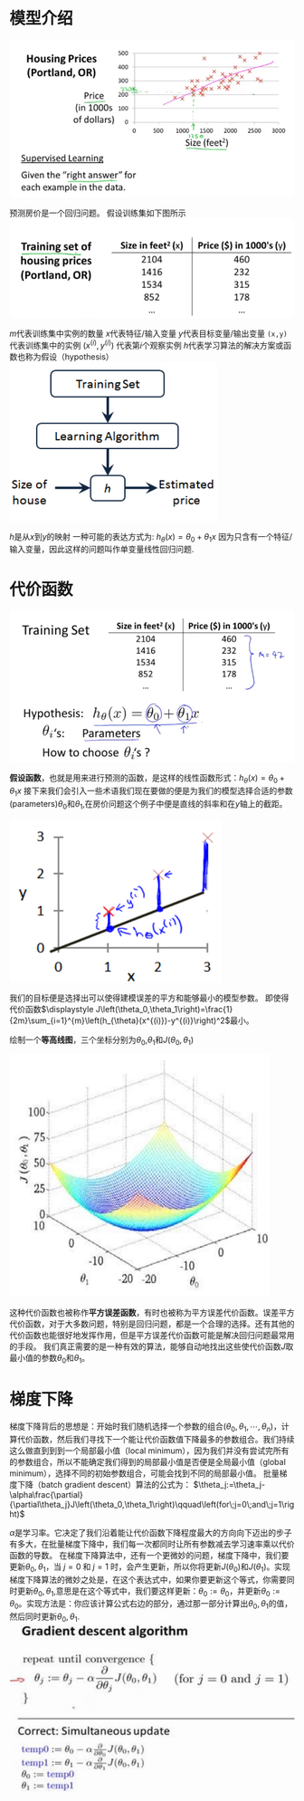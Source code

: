 # 模型介绍
![房价](image/2021-06-10-15-31-44.png)

预测房价是一个回归问题。
假设训练集如下图所示
![训练集](image/2021-06-10-15-34-58.png)

$m$代表训练集中实例的数量
$x$代表特征/输入变量
$y$代表目标变量/输出变量
`(x,y)` 代表训练集中的实例
$(x^{(i)},y^{(i)})$ 代表第$i$个观察实例
$h$代表学习算法的解决方案或函数也称为假设（hypothesis）
![流程](image/2021-06-10-15-38-17.png)

$h$是从$x$到$y$的映射
一种可能的表达方式为:
$h_{\theta}(x)=\theta_0+\theta_1x$
因为只含有一个特征/输入变量，因此这样的问题叫作单变量线性回归问题.

# 代价函数
![训练集与参数](image/2021-06-10-15-46-04.png)

**假设函数**，也就是用来进行预测的函数，是这样的线性函数形式：$h_{\theta}(x)=\theta_0+\theta_1x$
接下来我们会引入一些术语我们现在要做的便是为我们的模型选择合适的参数(parameters)$\theta_0$和$\theta_1$,在房价问题这个例子中便是直线的斜率和在$y$轴上的截距。

![误差](image/2021-06-10-15-50-07.png)

我们的目标便是选择出可以使得建模误差的平方和能够最小的模型参数。 即使得代价函数$\displaystyle J\left(\theta_0,\theta_1\right)=\frac{1}{2m}\sum_{i=1}^{m}\left(h_{\theta}(x^{(i)})-y^{(i)}\right)^2$最小。

绘制一个**等高线图**，三个坐标分别为$\theta_0$,$\theta_1$和$J\left(\theta_0,\theta_1\right)$

![等高线图](image/2021-06-10-15-56-31.png)

这种代价函数也被称作**平方误差函数**，有时也被称为平方误差代价函数。误差平方代价函数，对于大多数问题，特别是回归问题，都是一个合理的选择。还有其他的代价函数也能很好地发挥作用，但是平方误差代价函数可能是解决回归问题最常用的手段。
我们真正需要的是一种有效的算法，能够自动地找出这些使代价函数$J$取最小值的参数$\theta_0$和$\theta_1$。

# 梯度下降
梯度下降背后的思想是：开始时我们随机选择一个参数的组合$\displaystyle \left(\theta_0,\theta_1,\cdots,\theta_n\right)$，计算代价函数，然后我们寻找下一个能让代价函数值下降最多的参数组合。我们持续这么做直到到到一个局部最小值（local minimum），因为我们并没有尝试完所有的参数组合，所以不能确定我们得到的局部最小值是否便是全局最小值（global minimum），选择不同的初始参数组合，可能会找到不同的局部最小值。
批量梯度下降（batch gradient descent）算法的公式为：
$\theta_j:=\theta_j-\alpha\frac{\partial}{\partial\theta_j}J\left(\theta_0,\theta_1\right)\qquad\left(for\;j=0\;and\;j=1\right)$

$\alpha$是学习率。它决定了我们沿着能让代价函数下降程度最大的方向向下迈出的步子有多大，在批量梯度下降中，我们每一次都同时让所有参数减去学习速率乘以代价函数的导数。
在梯度下降算法中，还有一个更微妙的问题，梯度下降中，我们要更新$\theta_0,\theta_1$，当$\;j=0\;$和$\;j=1\;$时，会产生更新，所以你将更新$J(\theta_0)$和$J(\theta_1)$。实现梯度下降算法的微妙之处是，在这个表达式中，如果你要更新这个等式，你需要同时更新$\theta_0,\theta_1$,意思是在这个等式中，我们要这样更新：$\theta_0:=\theta_0$，并更新$\theta_0:=\theta_0$。实现方法是：你应该计算公式右边的部分，通过那一部分计算出$\theta_0,\theta_1$的值，然后同时更新$\theta_0,\theta_1$.
![参数更新](image/2021-06-10-16-21-38.png)
